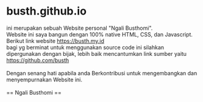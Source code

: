 # busth.github.io
ini merupakan sebuah Website personal "Ngali Busthomi". <br>
Website ini saya bangun dengan 100% native HTML, CSS, dan Javascript.
<br>
Berikut link website https://busth.my.id
<br>
bagi yg berminat untuk menggunakan source code ini silahkan dipergunakan dengan bijak, lebih baik mencantumkan link sumber yaitu https://github.com/busth
<br>
<br>
Dengan senang hati apabila anda Berkontribusi untuk mengembangkan dan menyempurnakan Website ini.
<br>
<br>
== Ngali Busthomi ==
